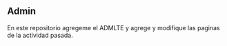 ## Admin

En este repositorio agregeme el ADMLTE y agrege y modifique las paginas de la actividad pasada.
